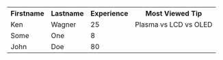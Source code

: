 <body>

<table style="width:100%">
  <tr>
    <th>Firstname</th>
    <th>Lastname</th> 
    <th>Experience</th>
    <th>Most Viewed Tip</th>
  </tr>
  <tr>
    <td>Ken</td>
    <td>Wagner</td>
    <td>25</td>
    <td>Plasma vs LCD vs OLED</td>
  </tr>
  <tr>
    <td>Some</td>
    <td>One</td>
    <td>8</td>
    <td></td>
  </tr>
  <tr>
    <td>John</td>
    <td>Doe</td>
    <td>80</td>
    <td></td>
  </tr>
</table>

</body>

